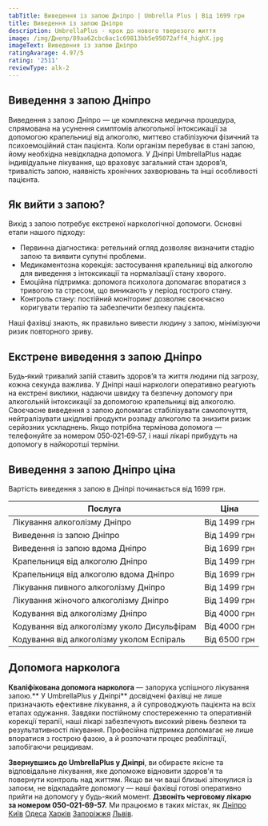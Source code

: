 ```yaml
---
tabTitle: Виведення із запою Дніпро | Umbrella Plus | Від 1699 грн
title: Виведення із запою Дніпро
description: UmbrellaPlus - крок до нового тверезого життя
image: /img/Днепр/89aa62cbc6ac1c69813bb5e95072aff4_highX.jpg
imageText: Виведення із запою Дніпро
ratingAvarage: 4.97/5
rating: '2511'
reviewType: alk-2
---
```


## Виведення з запою Дніпро

Виведення з запою Дніпро — це комплексна медична процедура, спрямована на усунення симптомів алкогольної інтоксикації за допомогою крапельниці від алкоголю, миттєво стабілізуючи фізичний та психоемоційний стан пацієнта. Коли організм перебуває в стані запою, йому необхідна невідкладна допомога. У Дніпрі UmbrellaPlus надає індивідуальне лікування, що враховує загальний стан здоров’я, тривалість запою, наявність хронічних захворювань та інші особливості пацієнта.

## Як вийти з запою?

Вихід з запою потребує екстреної наркологічної допомоги. Основні етапи нашого підходу:

* Первинна діагностика: ретельний огляд дозволяє визначити стадію запою та виявити супутні проблеми. 
* Медикаментозна корекція: застосування крапельниці від алкоголю для виведення з інтоксикації та нормалізації стану хворого. 
* Емоційна підтримка: допомога психолога допомагає впоратися з тривогою та стресом, що виникають у період гострого стану. 
* Контроль стану: постійний моніторинг дозволяє своєчасно коригувати терапію та забезпечити безпеку пацієнта. 

Наші фахівці знають, як правильно вивести людину з запою, мінімізуючи ризик повторного зриву.

## Екстрене виведення з запою Дніпро

Будь‑який тривалий запій ставить здоров’я та життя людини під загрозу, кожна секунда важлива. У Дніпрі наші наркологи оперативно реагують на екстрені виклики, надаючи швидку та безпечну допомогу при алкогольній інтоксикації за допомогою крапельниці від алкоголю. Своєчасне виведення з запою допомагає стабілізувати самопочуття, нейтралізувати шкідливі продукти розпаду алкоголю та знизити ризик серйозних ускладнень. Якщо потрібна термінова допомога — телефонуйте за номером 050‑021‑69‑57, і наші лікарі прибудуть на допомогу в найкоротші терміни.

## Виведення з запою Дніпро ціна

Вартість виведення з запою в Дніпрі починається від 1699 грн.

| Послуга                                     | Ціна         |
| ------------------------------------------- | ------------ |
| Лікування алкоголізму Дніпро                | Від 1499 грн |
| Виведення із запою Дніпро                   | Від 1499 грн |
| Виведення із запою вдома Дніпро             | Від 1699 грн |
| Крапельниця від алкоголю Дніпро             | Від 1499 грн |
| Крапельниця від алкоголю вдома Дніпро       | Від 1699 грн |
| Лікування пивного алкоголізму Дніпро        | Від 1499 грн |
| Лікування жіночого алкоголізму Дніпро       | Від 1499 грн |
| Кодування від алкоголізму Дніпро            | Від 4000 грн |
| Кодування від алкоголізму уколо Дисульфірам | Від 4000 грн |
| Кодування від алкоголізму уколом Еспіраль   | Від 6500 грн |

## Допомога нарколога

**Кваліфікована допомога нарколога** — запорука успішного лікування запою.\*\* У UmbrellaPlus у Дніпрі\*\* досвідчені фахівці не лише призначають ефективне лікування, а й супроводжують пацієнта на всіх етапах одужання. Завдяки постійному спостереженню та оперативній корекції терапії, наші лікарі забезпечують високий рівень безпеки та результативності лікування. Професійна підтримка допомагає не лише впоратися з гострою фазою, а й розпочати процес реабілітації, запобігаючи рецидивам.

**Звернувшись до UmbrellaPlus у Дніпрі**, ви обираєте якісне та відповідальне лікування, яке допоможе відновити здоров'я та повернути контроль над життям. Якщо ви чи ваші близькі зіткнулися із запоєм, не відкладайте допомогу — наші фахівці готові оперативно прийти на допомогу у будь-який момент. **Дзвоніть черговому лікарю за номером 050-021-69-57.** Ми працюємо в таких містах, як [Дніпро](https://umbrella-plus.com.ua/uk/dnepr/) [Київ](https://umbrella-plus.com.ua/uk/kiev/) [Одеса](https://umbrella-plus.com.ua/uk/lechenie-alc/) [Харків](https://umbrella-plus.com.ua/uk/kharkiv/) [Запоріжжя](https://umbrella-plus.com.ua/uk/zaporozie/) [Львів](https://umbrella-plus.com.ua/uk/lviv/).
